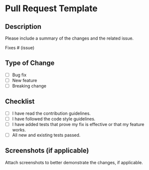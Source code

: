 # Pull Request Template

## Description

Please include a summary of the changes and the related issue.

Fixes # (issue)

## Type of Change

- [ ] Bug fix
- [ ] New feature
- [ ] Breaking change

## Checklist

- [ ] I have read the contribution guidelines.
- [ ] I have followed the code style guidelines.
- [ ] I have added tests that prove my fix is effective or that my feature works.
- [ ] All new and existing tests passed.

## Screenshots (if applicable)

Attach screenshots to better demonstrate the changes, if applicable.
